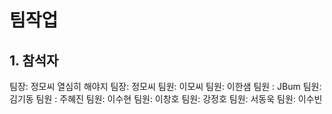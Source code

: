 # 팀작업

## 1. 참석자

팀장: 정모씨 열심히 해야지
팀장: 정모씨
팀원: 이모씨
팀원: 이한샘
팀원 : JBum
팀원: 김기동
팀원 : 주혜진
팀원: 이수현
팀원: 이창호
팀원: 강정호
팀원: 서동욱
팀원: 이수빈
